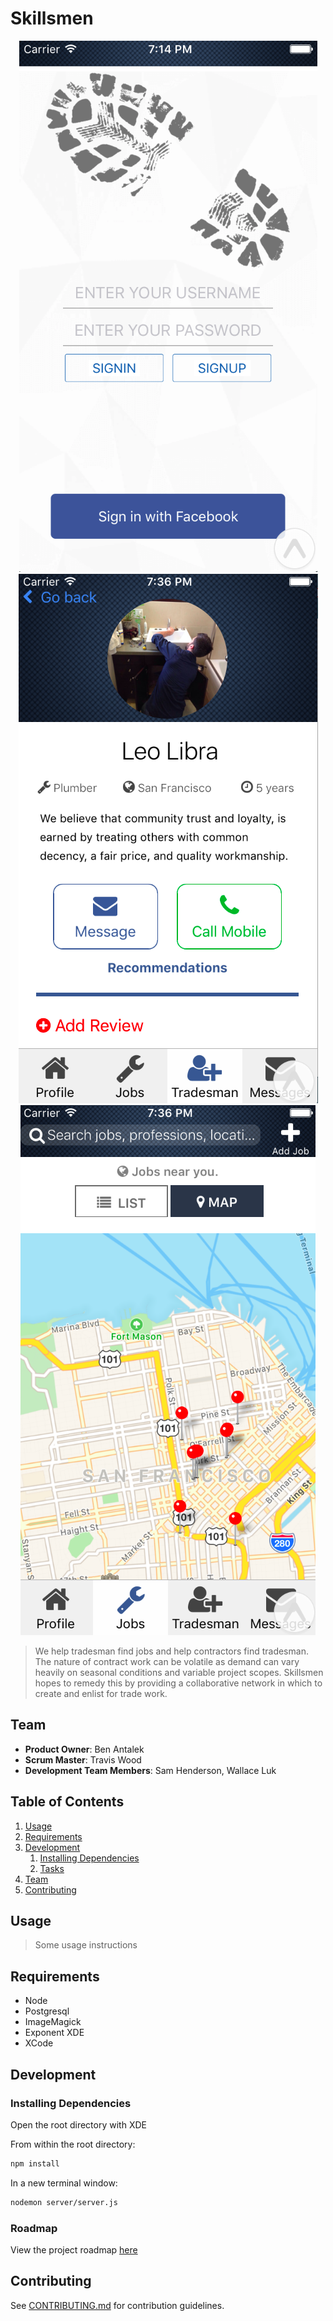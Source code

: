 # Skillsmen

<p align="center">
  <img src="/screenshots/signin.png?raw=true"/>
  <img src="/screenshots/profile.png?raw=true"/>
  <img src="/screenshots/map.png?raw=true"/>
</p>

> We help tradesman find jobs and help contractors find tradesman. The nature of contract work can be volatile as demand can vary heavily on seasonal conditions and variable project scopes. Skillsmen hopes to remedy this by providing a collaborative network in which to create and enlist for trade work.

## Team

  - __Product Owner__: Ben Antalek
  - __Scrum Master__: Travis Wood
  - __Development Team Members__: Sam Henderson, Wallace Luk

## Table of Contents

1. [Usage](#Usage)
1. [Requirements](#requirements)
1. [Development](#development)
    1. [Installing Dependencies](#installing-dependencies)
    1. [Tasks](#tasks)
1. [Team](#team)
1. [Contributing](#contributing)

## Usage

> Some usage instructions

## Requirements

- Node
- Postgresql
- ImageMagick
- Exponent XDE
- XCode

## Development

### Installing Dependencies

Open the root directory with XDE

From within the root directory:

```sh
npm install
```
In a new terminal window:

```sh
nodemon server/server.js
```

### Roadmap

View the project roadmap [here](https://github.com/PuffyShirts/senior-thesis/issues)


## Contributing

See [CONTRIBUTING.md](CONTRIBUTING.md) for contribution guidelines.
